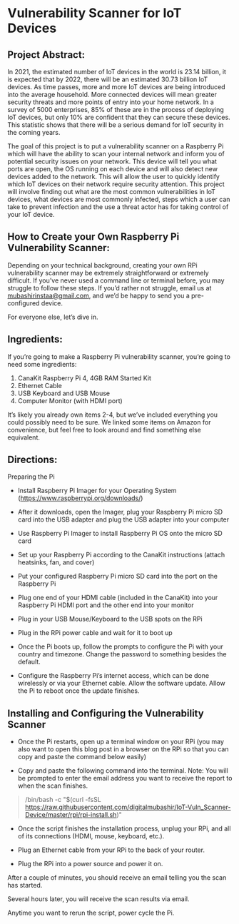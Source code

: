 # Vulnerability Scanner for IoT Devices
## Project Abstract:

In 2021, the estimated number of IoT devices in the world is 23.14 billion, it is expected that by 2022, there will be an estimated 30.73 billion IoT devices. As time passes, more and more IoT devices are being introduced into the average household. More connected devices will mean greater security threats and more points of entry into your home network. In a survey of 5000 enterprises, 85% of these are in the process of deploying IoT devices, but only 10% are confident that they can secure these devices. This statistic shows that there will be a serious demand for IoT security in the coming years. 

The goal of this project is to put a vulnerability scanner on a Raspberry Pi which will have the ability to scan your internal network and inform you of potential security issues on your network. This device will tell you what ports are open, the OS running on each device and will also detect new devices added to the network. This will allow the user to quickly identify which IoT devices on their network require security attention. This project will involve finding out what are the most common vulnerabilities in IoT devices, what devices are most commonly infected, steps which a user can take to prevent infection and the use a threat actor has for taking control of your IoT device.

## How to Create your Own Raspberry Pi Vulnerability Scanner:

Depending on your technical background, creating your own RPi vulnerability scanner may be extremely straightforward or extremely difficult. If you’ve never used a command line or terminal before, you may struggle to follow these steps. If you’d rather not struggle, email us at mubashirinstaa@gmail.com, and we’d be happy to send you a pre-configured device.

For everyone else, let’s dive in.

## Ingredients:

If you’re going to make a Raspberry Pi vulnerability scanner, you’re going to need some ingredients:

1. CanaKit Raspberry Pi 4, 4GB RAM Started Kit
2. Ethernet Cable
3. USB Keyboard and USB Mouse
4. Computer Monitor (with HDMI port)

It’s likely you already own items 2-4, but we’ve included everything you could possibly need to be sure. We linked some items on Amazon for convenience, but feel free to look around and find something else equivalent.

## Directions:

Preparing the Pi

- Install Raspberry Pi Imager for your Operating System (https://www.raspberrypi.org/downloads/)

- After it downloads, open the Imager, plug your Raspberry Pi micro SD card into the USB adapter and plug the USB adapter into your computer

- Use Raspberry Pi Imager to install Raspberry Pi OS onto the micro SD card

- Set up your Raspberry Pi according to the CanaKit instructions (attach heatsinks, fan, and cover)

- Put your configured Raspberry Pi micro SD card into the port on the Raspberry Pi

- Plug one end of your HDMI cable (included in the CanaKit) into your Raspberry Pi HDMI port and the other end into your monitor

- Plug in your USB Mouse/Keyboard to the USB spots on the RPi

- Plug in the RPi power cable and wait for it to boot up

- Once the Pi boots up, follow the prompts to configure the Pi with your country and timezone. Change the password to something besides the default.

- Configure the Raspberry Pi’s internet access, which can be done wirelessly or via your Ethernet cable. Allow the software update. Allow the Pi to reboot once the update finishes.


## Installing and Configuring the Vulnerability Scanner

- Once the Pi restarts, open up a terminal window on your RPi (you may also want to open this blog post in a browser on the RPi so that you can copy and paste the command below easily)

- Copy and paste the following command into the terminal. Note: You will be prompted to enter the email address you want to receive the report to when the scan finishes.

>  /bin/bash -c "$(curl -fsSL https://raw.githubusercontent.com/digitalmubashir/IoT-Vuln_Scanner-Device/master/rpi/rpi-install.sh)"


- Once the script finishes the installation process, unplug your RPi, and all of its connections (HDMI, mouse, keyboard, etc.).

- Plug an Ethernet cable from your RPi to the back of your router.

- Plug the RPi into a power source and power it on.

After a couple of minutes, you should receive an email telling you the scan has started.

Several hours later, you will receive the scan results via email.

Anytime you want to rerun the script, power cycle the Pi.

